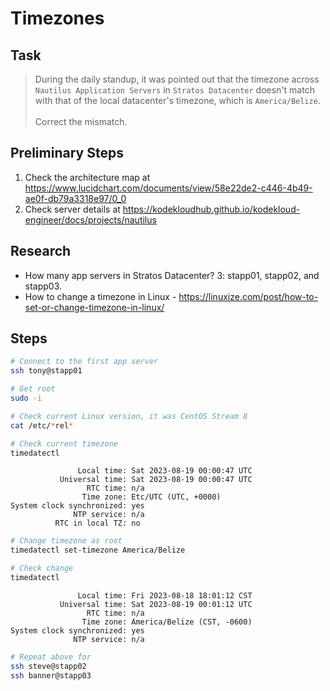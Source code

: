 # Timezones

## Task

> During the daily standup, it was pointed out that the timezone across `Nautilus Application Servers` in `Stratos Datacenter` doesn't match with that of the local datacenter's timezone, which is `America/Belize`.<br><br>Correct the mismatch.

## Preliminary Steps

1. Check the architecture map at https://www.lucidchart.com/documents/view/58e22de2-c446-4b49-ae0f-db79a3318e97/0_0
2. Check server details at https://kodekloudhub.github.io/kodekloud-engineer/docs/projects/nautilus

## Research

* How many app servers in Stratos Datacenter? 3: stapp01, stapp02, and stapp03.
* How to change a timezone in Linux - https://linuxize.com/post/how-to-set-or-change-timezone-in-linux/

## Steps

```bash
# Connect to the first app server
ssh tony@stapp01

# Get root
sudo -i

# Check current Linux version, it was CentOS Stream 8
cat /etc/*rel*

# Check current timezone
timedatectl
```

```
               Local time: Sat 2023-08-19 00:00:47 UTC
           Universal time: Sat 2023-08-19 00:00:47 UTC
                 RTC time: n/a
                Time zone: Etc/UTC (UTC, +0000)
System clock synchronized: yes
              NTP service: n/a
          RTC in local TZ: no
```

```bash
# Change timezone as root
timedatectl set-timezone America/Belize

# Check change
timedatectl
```

```
               Local time: Fri 2023-08-18 18:01:12 CST
           Universal time: Sat 2023-08-19 00:01:12 UTC
                 RTC time: n/a
                Time zone: America/Belize (CST, -0600)
System clock synchronized: yes
              NTP service: n/a
```

```bash
# Repeat above for
ssh steve@stapp02
ssh banner@stapp03
```